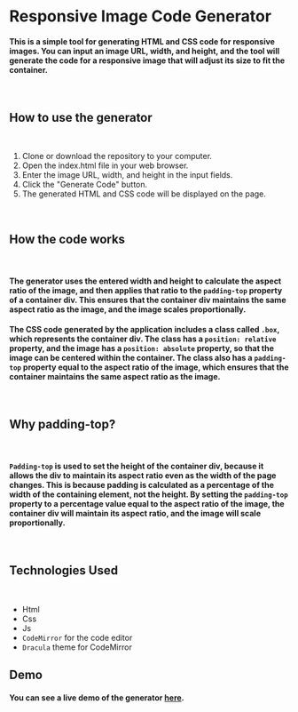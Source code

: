# Responsive Image Code Generator

#### This is a simple tool for generating HTML and CSS code for responsive images. You can input an image URL, width, and height, and the tool will generate the code for a responsive image that will adjust its size to fit the container.

<br>

## How to use the generator

<br>


<ol>
<li>
Clone or download the repository to your computer.</li>
<li>Open the index.html file in your web browser.</li>
<li>Enter the image URL, width, and height in the input fields.</li>
<li>Click the "Generate Code" button.</li>
<li>
The generated HTML and CSS code will be displayed on the page.
</li>
</ol>

<br>

## How the code works

<br>


#### The generator uses the entered width and height to calculate the aspect ratio of the image, and then applies that ratio to the `padding-top` property of a container div. This ensures that the container div maintains the same aspect ratio as the image, and the image scales proportionally.

#### The CSS code generated by the application includes a class called `.box`, which represents the container div. The class has a `position: relative` property, and the image has a `position: absolute` property, so that the image can be centered within the container. The class also has a `padding-top` property equal to the aspect ratio of the image, which ensures that the container maintains the same aspect ratio as the image.

<br>


## Why padding-top?

<br>


#### `Padding-top` is used to set the height of the container div, because it allows the div to maintain its aspect ratio even as the width of the page changes. This is because padding is calculated as a percentage of the width of the containing element, not the height. By setting the `padding-top` property to a percentage value equal to the aspect ratio of the image, the container div will maintain its aspect ratio, and the image will scale proportionally.

<br>


## Technologies Used

<br>


- Html
- Css
- Js
- `CodeMirror` for the code editor
- `Dracula` theme for CodeMirror

## Demo

#### You can see a live demo of the generator [here](https://responsive-img-generator.netlify.app).



